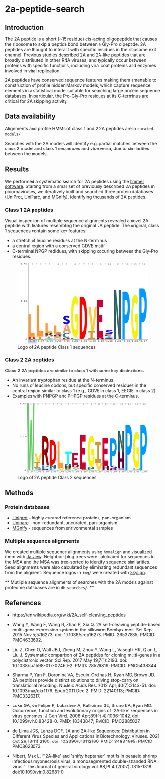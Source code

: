 # 2a-peptide-search

## Introduction

The 2A peptide is a short (~15 residue) cis-acting oligopeptide that causes the
ribosome to skip a peptide bond between a Gly-Pro dipeptide. 2A peptides are
thought to interact with specific residues in the ribosome exit channel.
Previous studies described 2A and 2A-like peptides that are broadly distributed
in other RNA viruses, and typically occur between proteins with specific
functions, including viral coat proteins and enzymes involved in viral
replication.

2A peptides have conserved sequence features making them amenable to
construction of profile hidden Markov models, which capture sequence elements in
a statistical model suitable for searching large protein sequence databases. In
particular, the Pro-Gly-Pro residues at its C-terminus are critical for 2A
skipping activity.

## Data availability

Alignments and profile HMMs of class 1 and 2 2A peptides are in `curated-models/`

Searches with the 2A models will identify e.g. partial matches between the class
2 model and class 1 sequences and vice versa, due to similarities between the
models.

## Results

We performed a systematic search for 2A peptides using the [hmmer
software](http://hmmer.org/). Starting from a small set of previously described
2A peptides in picornaviruses, we iteratively built and searched three protein
databases (UniProt, UniParc, and MGnify), identifying thousands of 2A peptides.

### Class 1 2A peptides

Visual inspection of multiple sequence alignments revealed a novel 2A
peptide with features resembling the original 2A peptide. The original,
class 1 sequences contain some key features:

- a stretch of leucine residues at the N-terminus
- a central region with a conserved GDVE motif
- C-terminal NPGP redidues, with skipping occuring between the Gly-Pro residues.

<figure>
  <img src="img/class-1.trimmed.logo.png">
  <figcaption>Logo of 2A peptide Class 1 sequences</figcaption>
</figure>

### Class 2 2A peptides

Class 2 2A peptides are similar to class 1 with some key distinctions.

- An invariant tryptophan residue at the N-terminus.
- No runs of leucine codons, but specific conserved residues in the
  central region similar to class 1 (e.g., GDVE in class 1, EEGIE in class
  2)
- Examples with PNPGP and PHPGP residues at the C-terminus.

<figure>
  <img src="img/class-2.trimmed.logo.png">
  <figcaption>Logo of 2A peptide Class 2 sequences</figcaption>
</figure>

## Methods

### Protein databases

- [Uniprot](https://www.uniprot.org/help/about) - highly curated reference proteins, pan-organism
- [Uniparc](https://www.uniprot.org/help/uniparc) - non-redundant, uncurated, pan-organism
- [MGnify](https://www.ebi.ac.uk/metagenomics/about) - sequences from enrivonmental samples

### Multiple sequence alignments

We created multiple sequence alignments using `hmmalign` and visualized them
with [Jalview](https://www.jalview.org/). Neighbor-joing trees were calulcated
for sequences in the MSA and the MSA was tree-sorted to identify sequence
similarities. Seed alignments were also calculated by eliminating redundant
sequences from the aligment. Sequence logos in `img/` were created with
[Skylign](https://bmcbioinformatics.biomedcentral.com/articles/10.1186/1471-2105-15-7).

** Mutliple sequence alignments of searches with the 2A models against
proteome databases are in `db-searches/`. **

## References

- https://en.wikipedia.org/wiki/2A_self-cleaving_peptides

- Wang Y, Wang F, Wang R, Zhao P, Xia Q. 2A self-cleaving peptide-based
multi-gene expression system in the silkworm Bombyx mori. Sci Rep. 2015
Nov 5;5:16273. doi: 10.1038/srep16273. PMID: 26537835; PMCID: PMC4633692.

- Liu Z, Chen O, Wall JBJ, Zheng M, Zhou Y, Wang L, Vaseghi HR, Qian L, Liu
J. Systematic comparison of 2A peptides for cloning multi-genes in a
polycistronic vector. Sci Rep. 2017 May 19;7(1):2193. doi:
10.1038/s41598-017-02460-2. PMID: 28526819; PMCID: PMC5438344.

- Sharma P, Yan F, Doronina VA, Escuin-Ordinas H, Ryan MD, Brown JD. 2A
peptides provide distinct solutions to driving stop-carry on translational
recoding. Nucleic Acids Res. 2012 Apr;40(7):3143-51. doi:
10.1093/nar/gkr1176. Epub 2011 Dec 2. PMID: 22140113; PMCID: PMC3326317.

- Luke GA, de Felipe P, Lukashev A, Kallioinen SE, Bruno EA, Ryan MD.
Occurrence, function and evolutionary origins of '2A-like' sequences in
virus genomes. J Gen Virol. 2008 Apr;89(Pt 4):1036-1042. doi:
10.1099/vir.0.83428-0. PMID: 18343847; PMCID: PMC2885027.

- de Lima JGS, Lanza DCF. 2A and 2A-like Sequences: Distribution in
Different Virus Species and Applications in Biotechnology. Viruses. 2021
Oct 26;13(11):2160. doi: 10.3390/v13112160. PMID: 34834965; PMCID:
PMC8623073.

- Nibert, Max L. “'2A-like' and 'shifty heptamer' motifs in penaeid
shrimp infectious myonecrosis virus, a monosegmented double-stranded RNA
virus.” The Journal of general virology vol. 88,Pt 4 (2007):
1315-1318. doi:10.1099/vir.0.82681-0
